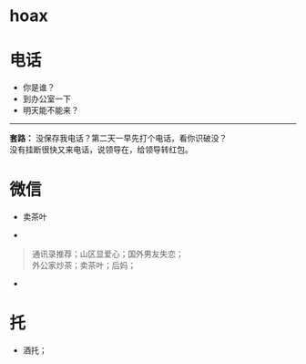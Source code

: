# hoax
# 电话
- 你是谁？
- 到办公室一下
- 明天能不能来？
---
**套路：** 
没保存我电话？第二天一早先打个电话，看你识破没？  
没有挂断很快又来电话，说领导在，给领导转红包。
# 微信
- 卖茶叶
*
> 通讯录推荐；山区显爱心；国外男友失恋；  
> 外公家炒茶；卖茶叶；后妈；
*
# 托
- 酒托；
